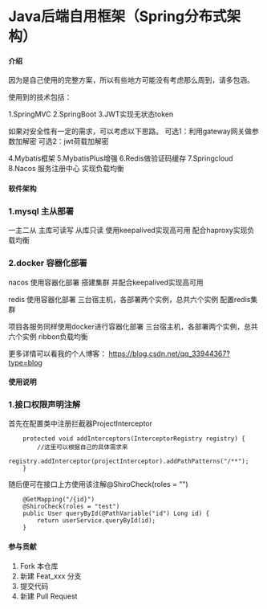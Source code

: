 # Java后端自用框架（Spring分布式架构）

#### 介绍

因为是自己使用的完整方案，所以有些地方可能没有考虑那么周到，请多包涵。

使用到的技术包括：

1.SpringMVC
2.SpringBoot
3.JWT实现无状态token 

如果对安全性有一定的需求，可以考虑以下思路。
可选1：利用gateway网关做参数加解密
可选2：jwt荷载加解密

4.Mybatis框架
5.MybatisPlus增强
6.Redis做验证码缓存
7.Springcloud
8.Nacos 服务注册中心 实现负载均衡

#### 软件架构

### 1.mysql 主从部署

一主二从 主库可读写 从库只读
使用keepalived实现高可用
配合haproxy实现负载均衡

### 2.docker 容器化部署

nacos 使用容器化部署
搭建集群 并配合keepalived实现高可用

redis 使用容器化部署
三台宿主机，各部署两个实例，总共六个实例
配置redis集群

项目各服务同样使用docker进行容器化部署
三台宿主机，各部署两个实例，总共六个实例
ribbon负载均衡

更多详情可以看我的个人博客：
https://blog.csdn.net/qq_33944367?type=blog

#### 使用说明

### 1.接口权限声明注解

首先在配置类中注册拦截器ProjectInterceptor

```
    protected void addInterceptors(InterceptorRegistry registry) {
        //这里可以根据自己的具体需求来
        registry.addInterceptor(projectInterceptor).addPathPatterns("/**");
    }
```
随后便可在接口上方使用该注解@ShiroCheck(roles = "")

```
    @GetMapping("/{id}")
    @ShiroCheck(roles = "test")
    public User queryById(@PathVariable("id") Long id) {
        return userService.queryById(id);
    }
```

#### 参与贡献

1.  Fork 本仓库
2.  新建 Feat_xxx 分支
3.  提交代码
4.  新建 Pull Request
